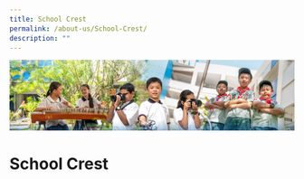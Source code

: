 ```yaml
---
title: School Crest
permalink: /about-us/School-Crest/
description: ""
---
```

![](/images/AboutUs.jpg)

School Crest
============